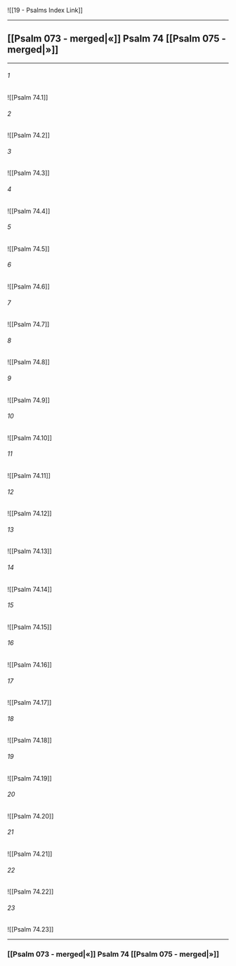 ![[19 - Psalms Index Link]]

---
##  [[Psalm 073 - merged|«]] Psalm 74 [[Psalm 075 - merged|»]]

---

###### 1
![[Psalm 74.1]] 

###### 2
![[Psalm 74.2]] 

###### 3
![[Psalm 74.3]] 

###### 4
![[Psalm 74.4]]

###### 5 
![[Psalm 74.5]] 

###### 6
![[Psalm 74.6]] 

###### 7
![[Psalm 74.7]] 

###### 8
![[Psalm 74.8]] 

###### 9
![[Psalm 74.9]] 

###### 10
![[Psalm 74.10]] 

###### 11
![[Psalm 74.11]] 

###### 12
![[Psalm 74.12]]

###### 13
![[Psalm 74.13]] 

###### 14
![[Psalm 74.14]] 

###### 15
![[Psalm 74.15]]

###### 16
![[Psalm 74.16]] 

###### 17
![[Psalm 74.17]]

###### 18
![[Psalm 74.18]] 

###### 19
![[Psalm 74.19]] 

###### 20
![[Psalm 74.20]]

###### 21
![[Psalm 74.21]] 

###### 22
![[Psalm 74.22]] 

###### 23
![[Psalm 74.23]]


---
###  [[Psalm 073 - merged|«]] Psalm 74 [[Psalm 075 - merged|»]]